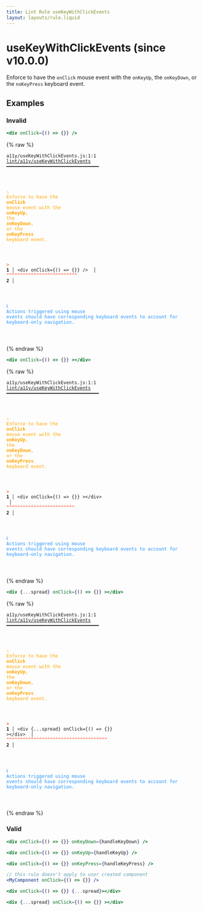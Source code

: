 ```yaml
---
title: Lint Rule useKeyWithClickEvents
layout: layouts/rule.liquid
---
```


# useKeyWithClickEvents (since v10.0.0)

Enforce to have the `onClick` mouse event with the `onKeyUp`, the `onKeyDown`, or the `noKeyPress` keyboard event.

## Examples

### Invalid

```jsx
<div onClick={() => {}} />
```

{% raw %}<pre class="language-text"><code class="language-text">a11y/useKeyWithClickEvents.js:1:1 <a href="https://rome.tools/docs/lint/rules/useKeyWithClickEvents">lint/a11y/useKeyWithClickEvents</a> ━━━━━━━━━━━━━━━━━━━━━━━━━━━━━━━━━━

<strong><span style="color: Orange;">  </span></strong><strong><span style="color: Orange;">⚠</span></strong> <span style="color: Orange;">Enforce to have the </span><span style="color: Orange;"><strong>onClick</strong></span><span style="color: Orange;"> mouse event with the </span><span style="color: Orange;"><strong>onKeyUp</strong></span><span style="color: Orange;">, the </span><span style="color: Orange;"><strong>onKeyDown</strong></span><span style="color: Orange;">, or the </span><span style="color: Orange;"><strong>onKeyPress</strong></span><span style="color: Orange;"> keyboard event.</span>
  
<strong><span style="color: Tomato;">  </span></strong><strong><span style="color: Tomato;">&gt;</span></strong> <strong>1 │ </strong>&lt;div onClick={() =&gt; {}} /&gt;
   <strong>   │ </strong><strong><span style="color: Tomato;">^</span></strong><strong><span style="color: Tomato;">^</span></strong><strong><span style="color: Tomato;">^</span></strong><strong><span style="color: Tomato;">^</span></strong><strong><span style="color: Tomato;">^</span></strong><strong><span style="color: Tomato;">^</span></strong><strong><span style="color: Tomato;">^</span></strong><strong><span style="color: Tomato;">^</span></strong><strong><span style="color: Tomato;">^</span></strong><strong><span style="color: Tomato;">^</span></strong><strong><span style="color: Tomato;">^</span></strong><strong><span style="color: Tomato;">^</span></strong><strong><span style="color: Tomato;">^</span></strong><strong><span style="color: Tomato;">^</span></strong><strong><span style="color: Tomato;">^</span></strong><strong><span style="color: Tomato;">^</span></strong><strong><span style="color: Tomato;">^</span></strong><strong><span style="color: Tomato;">^</span></strong><strong><span style="color: Tomato;">^</span></strong><strong><span style="color: Tomato;">^</span></strong><strong><span style="color: Tomato;">^</span></strong><strong><span style="color: Tomato;">^</span></strong><strong><span style="color: Tomato;">^</span></strong><strong><span style="color: Tomato;">^</span></strong><strong><span style="color: Tomato;">^</span></strong><strong><span style="color: Tomato;">^</span></strong>
    <strong>2 │ </strong>
  
<strong><span style="color: rgb(38, 148, 255);">  </span></strong><strong><span style="color: rgb(38, 148, 255);">ℹ</span></strong> <span style="color: rgb(38, 148, 255);">Actions triggered using mouse events should have corresponding keyboard events to account for keyboard-only navigation.</span>
  
</code></pre>{% endraw %}

```jsx
<div onClick={() => {}} ></div>
```

{% raw %}<pre class="language-text"><code class="language-text">a11y/useKeyWithClickEvents.js:1:1 <a href="https://rome.tools/docs/lint/rules/useKeyWithClickEvents">lint/a11y/useKeyWithClickEvents</a> ━━━━━━━━━━━━━━━━━━━━━━━━━━━━━━━━━━

<strong><span style="color: Orange;">  </span></strong><strong><span style="color: Orange;">⚠</span></strong> <span style="color: Orange;">Enforce to have the </span><span style="color: Orange;"><strong>onClick</strong></span><span style="color: Orange;"> mouse event with the </span><span style="color: Orange;"><strong>onKeyUp</strong></span><span style="color: Orange;">, the </span><span style="color: Orange;"><strong>onKeyDown</strong></span><span style="color: Orange;">, or the </span><span style="color: Orange;"><strong>onKeyPress</strong></span><span style="color: Orange;"> keyboard event.</span>
  
<strong><span style="color: Tomato;">  </span></strong><strong><span style="color: Tomato;">&gt;</span></strong> <strong>1 │ </strong>&lt;div onClick={() =&gt; {}} &gt;&lt;/div&gt;
   <strong>   │ </strong><strong><span style="color: Tomato;">^</span></strong><strong><span style="color: Tomato;">^</span></strong><strong><span style="color: Tomato;">^</span></strong><strong><span style="color: Tomato;">^</span></strong><strong><span style="color: Tomato;">^</span></strong><strong><span style="color: Tomato;">^</span></strong><strong><span style="color: Tomato;">^</span></strong><strong><span style="color: Tomato;">^</span></strong><strong><span style="color: Tomato;">^</span></strong><strong><span style="color: Tomato;">^</span></strong><strong><span style="color: Tomato;">^</span></strong><strong><span style="color: Tomato;">^</span></strong><strong><span style="color: Tomato;">^</span></strong><strong><span style="color: Tomato;">^</span></strong><strong><span style="color: Tomato;">^</span></strong><strong><span style="color: Tomato;">^</span></strong><strong><span style="color: Tomato;">^</span></strong><strong><span style="color: Tomato;">^</span></strong><strong><span style="color: Tomato;">^</span></strong><strong><span style="color: Tomato;">^</span></strong><strong><span style="color: Tomato;">^</span></strong><strong><span style="color: Tomato;">^</span></strong><strong><span style="color: Tomato;">^</span></strong><strong><span style="color: Tomato;">^</span></strong><strong><span style="color: Tomato;">^</span></strong>
    <strong>2 │ </strong>
  
<strong><span style="color: rgb(38, 148, 255);">  </span></strong><strong><span style="color: rgb(38, 148, 255);">ℹ</span></strong> <span style="color: rgb(38, 148, 255);">Actions triggered using mouse events should have corresponding keyboard events to account for keyboard-only navigation.</span>
  
</code></pre>{% endraw %}

```jsx
<div {...spread} onClick={() => {}} ></div>
```

{% raw %}<pre class="language-text"><code class="language-text">a11y/useKeyWithClickEvents.js:1:1 <a href="https://rome.tools/docs/lint/rules/useKeyWithClickEvents">lint/a11y/useKeyWithClickEvents</a> ━━━━━━━━━━━━━━━━━━━━━━━━━━━━━━━━━━

<strong><span style="color: Orange;">  </span></strong><strong><span style="color: Orange;">⚠</span></strong> <span style="color: Orange;">Enforce to have the </span><span style="color: Orange;"><strong>onClick</strong></span><span style="color: Orange;"> mouse event with the </span><span style="color: Orange;"><strong>onKeyUp</strong></span><span style="color: Orange;">, the </span><span style="color: Orange;"><strong>onKeyDown</strong></span><span style="color: Orange;">, or the </span><span style="color: Orange;"><strong>onKeyPress</strong></span><span style="color: Orange;"> keyboard event.</span>
  
<strong><span style="color: Tomato;">  </span></strong><strong><span style="color: Tomato;">&gt;</span></strong> <strong>1 │ </strong>&lt;div {...spread} onClick={() =&gt; {}} &gt;&lt;/div&gt;
   <strong>   │ </strong><strong><span style="color: Tomato;">^</span></strong><strong><span style="color: Tomato;">^</span></strong><strong><span style="color: Tomato;">^</span></strong><strong><span style="color: Tomato;">^</span></strong><strong><span style="color: Tomato;">^</span></strong><strong><span style="color: Tomato;">^</span></strong><strong><span style="color: Tomato;">^</span></strong><strong><span style="color: Tomato;">^</span></strong><strong><span style="color: Tomato;">^</span></strong><strong><span style="color: Tomato;">^</span></strong><strong><span style="color: Tomato;">^</span></strong><strong><span style="color: Tomato;">^</span></strong><strong><span style="color: Tomato;">^</span></strong><strong><span style="color: Tomato;">^</span></strong><strong><span style="color: Tomato;">^</span></strong><strong><span style="color: Tomato;">^</span></strong><strong><span style="color: Tomato;">^</span></strong><strong><span style="color: Tomato;">^</span></strong><strong><span style="color: Tomato;">^</span></strong><strong><span style="color: Tomato;">^</span></strong><strong><span style="color: Tomato;">^</span></strong><strong><span style="color: Tomato;">^</span></strong><strong><span style="color: Tomato;">^</span></strong><strong><span style="color: Tomato;">^</span></strong><strong><span style="color: Tomato;">^</span></strong><strong><span style="color: Tomato;">^</span></strong><strong><span style="color: Tomato;">^</span></strong><strong><span style="color: Tomato;">^</span></strong><strong><span style="color: Tomato;">^</span></strong><strong><span style="color: Tomato;">^</span></strong><strong><span style="color: Tomato;">^</span></strong><strong><span style="color: Tomato;">^</span></strong><strong><span style="color: Tomato;">^</span></strong><strong><span style="color: Tomato;">^</span></strong><strong><span style="color: Tomato;">^</span></strong><strong><span style="color: Tomato;">^</span></strong><strong><span style="color: Tomato;">^</span></strong>
    <strong>2 │ </strong>
  
<strong><span style="color: rgb(38, 148, 255);">  </span></strong><strong><span style="color: rgb(38, 148, 255);">ℹ</span></strong> <span style="color: rgb(38, 148, 255);">Actions triggered using mouse events should have corresponding keyboard events to account for keyboard-only navigation.</span>
  
</code></pre>{% endraw %}

### Valid

```jsx
<div onClick={() => {}} onKeyDown={handleKeyDown} />
```

```jsx
<div onClick={() => {}} onKeyUp={handleKeyUp} />
```

```jsx
<div onClick={() => {}} onKeyPress={handleKeyPress} />
```

```jsx
// this rule doesn't apply to user created component
<MyComponent onClick={() => {}} />
```

```jsx
<div onClick={() => {}} {...spread}></div>
```

```jsx
<div {...spread} onClick={() => {}} ></div>
```

